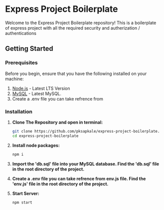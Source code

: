 # Express Project Boilerplate

Welcome to the Express Project Boilerplate repository! This is a boilerplate of express project with  all the required security and autherization / authentications

## Getting Started

### Prerequisites

Before you begin, ensure that you have the following installed on your machine:

1. [Node.js](https://nodejs.org/) - Latest LTS Version
2. [MySQL](https://www.mysql.com/) - Latest MySQL.
3. Create a .env file you can take refrence from

### Installation

1. **Clone The Repository and open in terminal:**

   ```bash
   git clone https://github.com/pksapkale/express-project-boilerplate.git
   cd express-project-boilerplate
   ```
2. **Install node packages:**

   ```bash
   npm i
   ```
3. **Import the 'db.sql' file into your MySQL database. Find the 'db.sql' file in the root directory of the project.**
4. **Create a .env file you can take refrence from env.js file. Find the 'env.js' file in the root directory of the project.**
5. **Start Server:**

   ```bash
   npm start
   ```
